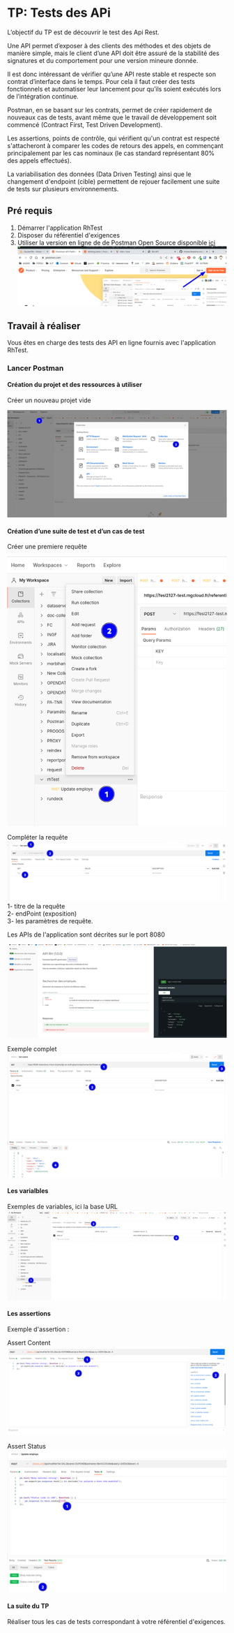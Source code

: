 # TP: Tests des APi

L’objectif du TP est de découvrir le test des Api Rest.  

Une API permet d’exposer à des clients des méthodes et des objets de manière simple, mais le client
d’une API doit être assuré de la stabilité des signatures et du comportement pour une version
mineure donnée.

Il est donc intéressant de vérifier qu’une API reste stable et respecte son contrat d’interface dans le
temps. Pour cela il faut créer des tests fonctionnels et automatiser leur lancement pour qu’ils soient
exécutés lors de l’intégration continue.

Postman, en se basant sur les contrats, permet de créer rapidement de nouveaux cas
de tests, avant même que le travail de développement soit commencé (Contract First, Test Driven
Development).

Les assertions, points de contrôle, qui vérifient qu'un contrat est respecté s'attacheront à comparer
les codes de retours des appels, en commençant principalement par les cas nominaux (le cas
standard représentant 80% des appels effectués).

La variabilisation des données (Data Driven Testing) ainsi que le changement d'endpoint (cible)
permettent de rejouer facilement une suite de tests sur plusieurs environnements.

## Pré requis

 1. Démarrer l'application RhTest
 2. Disposer du référentiel d'exigences
 3. Utiliser la version en ligne de de Postman Open Source disponible [ici](https://www.postman.com/)
 ![Postman](img/00.png)

## Travail à réaliser

Vous êtes en charge des tests des API en ligne fournis avec l'application RhTest.

### Lancer Postman

#### Création du projet et des ressources à utiliser
Créer un nouveau projet vide

![Créer ressources](img/01.png)

#### Création d’une suite de test et d’un cas de test
Créer une premiere requête

![Créer une requête](img/02.png)

Compléter la requête
![Compléter la requête](img/03.png)
1- titre de la requête   
2- endPoint (exposition)   
3- les paramètres de requête.

Les APIs de l'application sont décrites sur le port 8080

![Swagger](img/04.png)

Exemple complet
![Get mode all](img/05.png)

#### Les varialbles
Exemples de variables, ici la base URL
![Variabke](img/06.png)

#### Les assertions

Exemple d'assertion :

Assert Content
![Assert](img/07.png)

Assert Status
![Assert](img/08.png)


#### La suite du TP

Réaliser tous les cas de tests correspondant à votre référentiel d'exigences.
